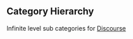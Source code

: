 ## Category Hierarchy

Infinite level sub categories for [Discourse](https://github.com/discourse/discourse)
